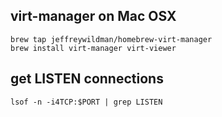 ## virt-manager on Mac OSX
```
brew tap jeffreywildman/homebrew-virt-manager
brew install virt-manager virt-viewer
```
## get LISTEN connections
```
lsof -n -i4TCP:$PORT | grep LISTEN
```

